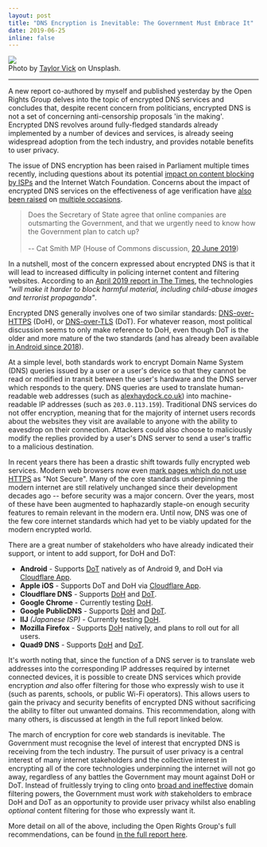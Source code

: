 ```yaml
---
layout: post
title: "DNS Encryption is Inevitable: The Government Must Embrace It"
date: 2019-06-25
inline: false
---
```

<div class="img_row">
  <img class="col three" src="{{ site.baseurl }}/assets/img/encrypted-dns-article-header.jpg">
</div>
<div class="col three caption">Photo by <a href="https://unsplash.com/photos/M5tzZtFCOfs">Taylor Vick</a> on Unsplash.</div>

***
A new report co-authored by myself and published yesterday by the Open Rights Group delves into the topic of encrypted DNS services and concludes that, despite recent concern from politicians, encrypted DNS is not a set of concerning anti-censorship proposals 'in the making'. Encrypted DNS revolves around fully-fledged standards already implemented by a number of devices and services, is already seeing widespread adoption from the tech industry, and provides notable benefits to user privacy.

The issue of DNS encryption has been raised in Parliament multiple times recently, including questions about its potential [impact on content blocking by ISPs](https://hansard.parliament.uk/Lords/2019-05-14/debates/E84CBBAE-E005-46E0-B7E5-845882DB1ED8/InternetEncryption#contribution-1173F87E-6D5C-4D40-AA22-AE130D5FE34C) and the Internet Watch Foundation. Concerns about the impact of encrypted DNS services on the effectiveness of age verification have [also been raised](https://hansard.parliament.uk/Commons/2019-06-20/debates/FEB4CA3E-3F17-4E1C-803A-7194ECB996FF/OnlinePornographyAgeVerification#contribution-9B5F82E0-B9A4-41F5-AD91-0A9DB75523F0) on [multiple occasions](https://hansard.parliament.uk/Lords/2019-06-20/debates/25EBF901-BE4F-488B-8AE9-9A7DB1089DE5/AgeVerification#contribution-DF6BE9F4-5287-4A44-B2EF-6E0DAD70F867).

> Does the Secretary of State agree that online companies are outsmarting the Government, and that we urgently need to know how the Government plan to catch up? <br><br> -- Cat Smith MP (House of Commons discussion, [20 June 2019](https://hansard.parliament.uk/Commons/2019-06-20/debates/FEB4CA3E-3F17-4E1C-803A-7194ECB996FF/OnlinePornographyAgeVerification#contribution-9B5F82E0-B9A4-41F5-AD91-0A9DB75523F0))

In a nutshell, most of the concern expressed about encrypted DNS is that it will lead to increased difficulty in policing internet content and filtering websites. According to an [April 2019 report in The Times](https://www.thetimes.co.uk/article/warning-over-google-chrome-browsers-new-threat-to-children-vm09w9jpr), the technologies *"will make it harder to block harmful material, including child-abuse images and terrorist propaganda"*.

Encrypted DNS generally involves one of two similar standards: [DNS-over-HTTPS](https://en.wikipedia.org/wiki/DNS_over_HTTPS) (DoH), or [DNS-over-TLS](https://en.wikipedia.org/wiki/DNS_over_TLS) (DoT). For whatever reason, most political discussion seems to only make reference to DoH, even though DoT is the older and more mature of the two standards (and has already been available [in Android since 2018](https://android-developers.googleblog.com/2018/04/dns-over-tls-support-in-android-p.html)).

At a simple level, both standards work to encrypt Domain Name System (DNS) queries issued by a user or a user's device so that they cannot be read or modified in transit between the user's hardware and the DNS server which responds to the query. DNS queries are used to translate human-readable web addresses (such as [alexhaydock.co.uk](https://alexhaydock.co.uk)) into machine-readable IP addresses (such as `203.0.113.159`). Traditional DNS services do not offer encryption, meaning that for the majority of internet users records about the websites they visit are available to anyone with the ability to eavesdrop on their connection. Attackers could also choose to maliciously modify the replies provided by a user's DNS server to send a user's traffic to a malicious destination.

In recent years there has been a drastic shift towards fully encrypted web services. Modern web browsers now even [mark pages which do not use HTTPS](https://www.blog.google/products/chrome/milestone-chrome-security-marking-http-not-secure/) as "Not Secure". Many of the core standards underpinning the modern internet are still relatively unchanged since their development decades ago -- before security was a major concern. Over the years, most of these have been augmented to haphazardly staple-on enough security features to remain relevant in the modern era. Until now, DNS was one of the few core internet standards which had yet to be viably updated for the modern encrypted world.

There are a great number of stakeholders who have already indicated their support, or intent to add support, for DoH and DoT:
* **Android** - Supports [DoT](https://android-developers.googleblog.com/2018/04/dns-over-tls-support-in-android-p.html) natively as of Android 9, and DoH via [Cloudflare App](https://play.google.com/store/apps/details?id=com.cloudflare.onedotonedotonedotone).
* **Apple iOS** - Supports DoT and DoH via [Cloudflare App](https://apps.apple.com/us/app/1-1-1-1-faster-internet/id1423538627).
* **Cloudflare DNS** - Supports [DoH](https://developers.cloudflare.com/1.1.1.1/dns-over-https/) and [DoT](https://developers.cloudflare.com/1.1.1.1/dns-over-tls/).
* **Google Chrome** - Currently testing [DoH](https://mailarchive.ietf.org/arch/msg/dns-privacy/kpt6ZYMN5H3DsXPVi_QldmbAdJw).
* **Google PublicDNS** - Supports [DoH](https://developers.google.com/speed/public-dns/docs/dns-over-https) and [DoT](https://developers.google.com/speed/public-dns/docs/dns-over-tls).
* **IIJ** *(Japanese ISP)* - Currently testing [DoH](https://twitter.com/IIJ_doumae/status/1125945383144714241).
* **Mozilla Firefox** - Supports [DoH](https://blog.mozilla.org/futurereleases/2019/04/02/dns-over-https-doh-update-recent-testing-results-and-next-steps/) natively, and plans to roll out for all users.
* **Quad9 DNS** - Supports [DoH](https://www.quad9.net/doh-quad9-dns-servers/) and [DoT](https://www.quad9.net/faq/#Does_Quad9_support_DNS_over_TLS).

It's worth noting that, since the function of a DNS server is to translate web addresses into the corresponding IP addresses required by internet connected devices, it is possible to create DNS services which provide encryption *and* also offer filtering for those who expressly wish to use it (such as parents, schools, or public Wi-Fi operators). This allows users to gain the privacy and security benefits of encrypted DNS without sacrificing the ability to filter out unwanted domains. This recommendation, along with many others, is discussed at length in the full report linked below.

The march of encryption for core web standards is inevitable. The Government must recognise the level of interest that encrypted DNS is receiving from the tech industry. The pursuit of user privacy is a central interest of many internet stakeholders and the collective interest in encrypting all of the core technologies underpinning the internet will not go away, regardless of any battles the Government may mount against DoH or DoT. Instead of fruitlessly trying to cling onto [broad and ineffective](/news/2019-05-01-isp-adult-content-filtering/) domain filtering powers, the Government must work *with* stakeholders to embrace DoH and DoT as an opportunity to provide user privacy whilst also enabling *optional* content filtering for those who expressly want it.

More detail on all of the above, including the Open Rights Group's full recommendations, can be found [in the full report here](https://www.openrightsgroup.org/about/reports/dns-security-getting-it-right).